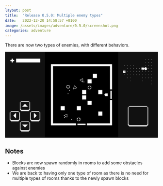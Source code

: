 ```yaml
---
layout: post
title:  "Release 0.5.0: Multiple enemy types"
date:   2022-12-20 14:58:57 +0100
image: /assets/images/adventure/0.5.0/screenshot.png
categories: adventure
---
```


There are now two types of enemies, with different behaviors.

![Screenshot](/assets/images/adventure/0.5.0/capture.gif)

## Notes

* Blocks are now spawn randomly in rooms to add some obstacles against enemies
* We are back to having only one type of room as there is no need for multiple types of rooms thanks to the newly spawn
  blocks
